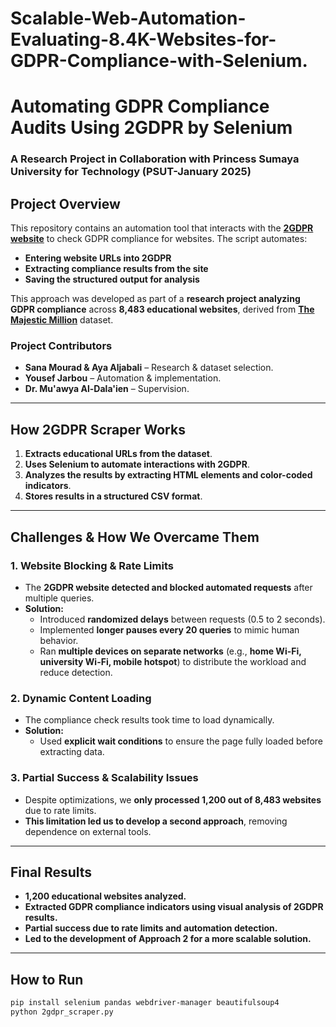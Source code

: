 # Scalable-Web-Automation-Evaluating-8.4K-Websites-for-GDPR-Compliance-with-Selenium.
# **Automating GDPR Compliance Audits Using 2GDPR by Selenium**
### **A Research Project in Collaboration with Princess Sumaya University for Technology (PSUT-January 2025)**  

## **Project Overview**  
This repository contains an automation tool that interacts with the **[2GDPR website](https://2gdpr.com/)** to check GDPR compliance for websites. The script automates:
- **Entering website URLs into 2GDPR**
- **Extracting compliance results from the site**
- **Saving the structured output for analysis**

This approach was developed as part of a **research project analyzing GDPR compliance** across **8,483 educational websites**, derived from **[The Majestic Million](https://majestic.com/reports/majestic-million?domain=&majesticMillionType=2&tld=paris&oq=&canUseDefault=)** dataset.

### **Project Contributors**  
- **Sana Mourad & Aya Aljabali** – Research & dataset selection.
- **Yousef Jarbou** – Automation & implementation.
- **Dr. Mu'awya Al-Dala'ien** – Supervision.

---

## **How 2GDPR Scraper Works**
1. **Extracts educational URLs from the dataset**.
2. **Uses Selenium to automate interactions with 2GDPR**.
3. **Analyzes the results by extracting HTML elements and color-coded indicators**.
4. **Stores results in a structured CSV format**.

---

## **Challenges & How We Overcame Them**
### **1. Website Blocking & Rate Limits**
- The **2GDPR website detected and blocked automated requests** after multiple queries.
- **Solution:** 
  - Introduced **randomized delays** between requests (0.5 to 2 seconds).
  - Implemented **longer pauses every 20 queries** to mimic human behavior.
  - Ran **multiple devices on separate networks** (e.g., **home Wi-Fi, university Wi-Fi, mobile hotspot**) to distribute the workload and reduce detection.

### **2. Dynamic Content Loading**
- The compliance check results took time to load dynamically.
- **Solution:**  
  - Used **explicit wait conditions** to ensure the page fully loaded before extracting data.

### **3. Partial Success & Scalability Issues**
- Despite optimizations, we **only processed 1,200 out of 8,483 websites** due to rate limits.
- **This limitation led us to develop a second approach**, removing dependence on external tools.

---

## **Final Results**
- **1,200 educational websites analyzed.**
- **Extracted GDPR compliance indicators using visual analysis of 2GDPR results.**
- **Partial success due to rate limits and automation detection.**
- **Led to the development of Approach 2 for a more scalable solution.**

---

## **How to Run**
```bash
pip install selenium pandas webdriver-manager beautifulsoup4
python 2gdpr_scraper.py
